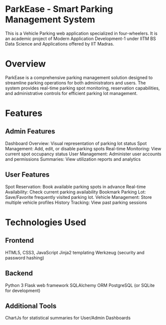 # ParkEase - Smart Parking Management System
This is a Vehicle Parking web application specialized in four-wheelers. It is an academic project of Modern Application Development-1 under IITM BS Data Science and Applications offered by IIT Madras. 

# Overview
ParkEase is a comprehensive parking management solution designed to streamline parking operations for both administrators and users. The system provides real-time parking spot monitoring, reservation capabilities, and administrative controls for efficient parking lot management.

# Features
## Admin Features
Dashboard Overview: Visual representation of parking lot status
Spot Management: Add, edit, or disable parking spots
Real-time Monitoring: View current spot occupancy status
User Management: Administer user accounts and permissions
Summaries: View utilization reports and analytics

## User Features
Spot Reservation: Book available parking spots in advance
Real-time Availability: Check current parking availability
Bookmark Parking Lot: Save/Favorite frequently visited parking lot.
Vehicle Management: Store multiple vehicle profiles
History Tracking: View past parking sessions

# Technologies Used
## Frontend
HTML5, CSS3, JavaScript
Jinja2 templating
Werkzeug (security and password hashing)

## Backend
Python 3
Flask web framework
SQLAlchemy ORM
PostgreSQL (or SQLite for development)

## Additional Tools
ChartJs for statistical summaries for User/Admin Dashboards


